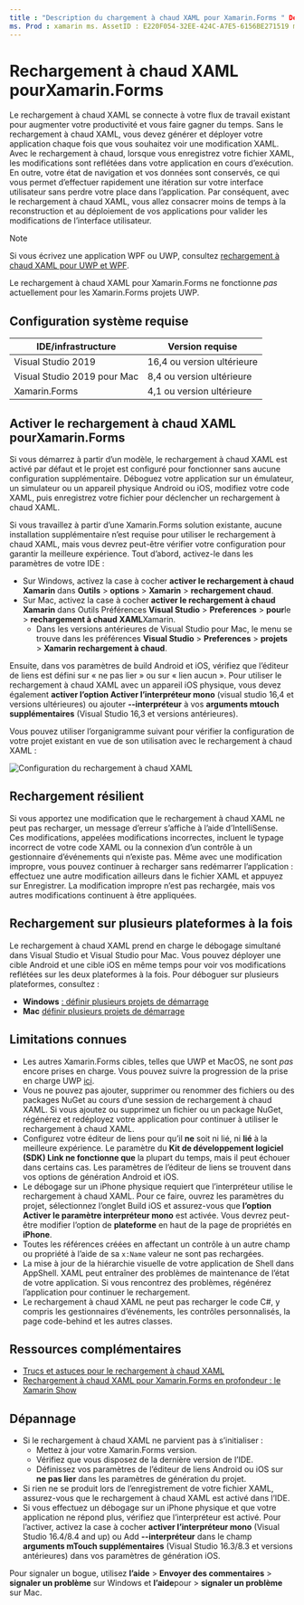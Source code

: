 ```yaml
---
title : "Description du chargement à chaud XAML pour Xamarin.Forms " Description : "recharger instantanément les modifications apportées à votre fichier XAML sur votre application en cours d’exécution afin de ne pas avoir à générer votre Xamarin.Forms projet après chaque modification XAML.
ms. Prod : xamarin ms. AssetID : E220F054-32EE-424C-A7E5-6156BE271519 ms. Technology : xamarin-Forms Author : maddyleger1 ms. Author : maleger ms. Date : 03/14/2020 No-Loc : [ Xamarin.Forms , Xamarin.Essentials ]
---
```


# <a name="xaml-hot-reload-for-xamarinforms"></a>Rechargement à chaud XAML pourXamarin.Forms

Le rechargement à chaud XAML se connecte à votre flux de travail existant pour augmenter votre productivité et vous faire gagner du temps. Sans le rechargement à chaud XAML, vous devez générer et déployer votre application chaque fois que vous souhaitez voir une modification XAML. Avec le rechargement à chaud, lorsque vous enregistrez votre fichier XAML, les modifications sont reflétées dans votre application en cours d’exécution. En outre, votre état de navigation et vos données sont conservés, ce qui vous permet d’effectuer rapidement une itération sur votre interface utilisateur sans perdre votre place dans l’application. Par conséquent, avec le rechargement à chaud XAML, vous allez consacrer moins de temps à la reconstruction et au déploiement de vos applications pour valider les modifications de l’interface utilisateur.

> [!NOTE]
> Si vous écrivez une application WPF ou UWP, consultez [rechargement à chaud XAML pour UWP et WPF](/visualstudio/debugger/xaml-hot-reload).
>
> Le rechargement à chaud XAML pour Xamarin.Forms ne fonctionne _pas_ actuellement pour les Xamarin.Forms projets UWP.

## <a name="system-requirements"></a>Configuration système requise

| IDE/infrastructure | Version requise |
|------|------------------|
|Visual Studio 2019 | 16,4 ou version ultérieure
Visual Studio 2019 pour Mac | 8,4 ou version ultérieure
Xamarin.Forms | 4,1 ou version ultérieure

## <a name="enable-xaml-hot-reload-for-xamarinforms"></a>Activer le rechargement à chaud XAML pourXamarin.Forms

Si vous démarrez à partir d’un modèle, le rechargement à chaud XAML est activé par défaut et le projet est configuré pour fonctionner sans aucune configuration supplémentaire. Déboguez votre application sur un émulateur, un simulateur ou un appareil physique Android ou iOS, modifiez votre code XAML, puis enregistrez votre fichier pour déclencher un rechargement à chaud XAML.

Si vous travaillez à partir d’une Xamarin.Forms solution existante, aucune installation supplémentaire n’est requise pour utiliser le rechargement à chaud XAML, mais vous devrez peut-être vérifier votre configuration pour garantir la meilleure expérience. Tout d’abord, activez-le dans les paramètres de votre IDE :

* Sur Windows, activez la case à cocher **activer le rechargement à chaud Xamarin** dans **Outils**  >  **options**  >  **Xamarin**  >  **rechargement chaud**.
* Sur Mac, activez la case à cocher **activer le rechargement à chaud Xamarin** dans Outils Préférences **Visual Studio**  >  **Preferences**  >  **pour**le  >  **rechargement à chaud XAML**Xamarin.
  * Dans les versions antérieures de Visual Studio pour Mac, le menu se trouve dans les préférences **Visual Studio**  >  **Preferences**  >  **projets**  >  **Xamarin rechargement à chaud**.

Ensuite, dans vos paramètres de build Android et iOS, vérifiez que l’éditeur de liens est défini sur « ne pas lier » ou sur « lien aucun ». Pour utiliser le rechargement à chaud XAML avec un appareil iOS physique, vous devez également **activer l’option Activer l’interpréteur mono** (visual studio 16,4 et versions ultérieures) ou ajouter **--interpréteur** à vos **arguments mtouch supplémentaires** (Visual Studio 16,3 et versions antérieures).

Vous pouvez utiliser l’organigramme suivant pour vérifier la configuration de votre projet existant en vue de son utilisation avec le rechargement à chaud XAML :

![Configuration du rechargement à chaud XAML](hot-reload-images/hotreloadflowchart.png "Organigramme de configuration du rechargement à chaud XAML")

## <a name="resilient-reloading"></a>Rechargement résilient

Si vous apportez une modification que le rechargement à chaud XAML ne peut pas recharger, un message d’erreur s’affiche à l’aide d’IntelliSense. Ces modifications, appelées modifications incorrectes, incluent le typage incorrect de votre code XAML ou la connexion d’un contrôle à un gestionnaire d’événements qui n’existe pas. Même avec une modification impropre, vous pouvez continuer à recharger sans redémarrer l’application : effectuez une autre modification ailleurs dans le fichier XAML et appuyez sur Enregistrer. La modification impropre n’est pas rechargée, mais vos autres modifications continuent à être appliquées.

## <a name="reload-on-multiple-platforms-at-once"></a>Rechargement sur plusieurs plateformes à la fois

Le rechargement à chaud XAML prend en charge le débogage simultané dans Visual Studio et Visual Studio pour Mac. Vous pouvez déployer une cible Android et une cible iOS en même temps pour voir vos modifications reflétées sur les deux plateformes à la fois. Pour déboguer sur plusieurs plateformes, consultez :
* **Windows** [: définir plusieurs projets de démarrage](https://docs.microsoft.com/visualstudio/ide/how-to-set-multiple-startup-projects?view=vs-2019)
* **Mac** [définir plusieurs projets de démarrage](https://docs.microsoft.com/visualstudio/mac/set-startup-projects?view=vsmac-2019)

## <a name="known-limitations"></a>Limitations connues

* Les autres Xamarin.Forms cibles, telles que UWP et MacOS, ne sont *pas* encore prises en charge. Vous pouvez suivre la progression de la prise en charge UWP [ici](https://developercommunity.visualstudio.com/idea/661682/xaml-hot-reload-for-xamarinforms-on-uwp.html).
* Vous ne pouvez pas ajouter, supprimer ou renommer des fichiers ou des packages NuGet au cours d’une session de rechargement à chaud XAML. Si vous ajoutez ou supprimez un fichier ou un package NuGet, régénérez et redéployez votre application pour continuer à utiliser le rechargement à chaud XAML.
* Configurez votre éditeur de liens pour qu’il **ne** soit ni lié, ni **lié** à la meilleure expérience. Le paramètre du **Kit de développement logiciel (SDK) Link ne fonctionne que** la plupart du temps, mais il peut échouer dans certains cas. Les paramètres de l’éditeur de liens se trouvent dans vos options de génération Android et iOS.
* Le débogage sur un iPhone physique requiert que l’interpréteur utilise le rechargement à chaud XAML. Pour ce faire, ouvrez les paramètres du projet, sélectionnez l’onglet Build iOS et assurez-vous que **l’option Activer le paramètre interpréteur mono** est activée. Vous devrez peut-être modifier l’option de **plateforme** en haut de la page de propriétés en **iPhone**.
* Toutes les références créées en affectant un contrôle à un autre champ ou propriété à l’aide de sa `x:Name` valeur ne sont pas rechargées.
* La mise à jour de la hiérarchie visuelle de votre application de Shell dans AppShell. XAML peut entraîner des problèmes de maintenance de l’état de votre application. Si vous rencontrez des problèmes, régénérez l’application pour continuer le rechargement.
* Le rechargement à chaud XAML ne peut pas recharger le code C#, y compris les gestionnaires d’événements, les contrôles personnalisés, la page code-behind et les autres classes.

## <a name="more-resources"></a>Ressources complémentaires

* [Trucs et astuces pour le rechargement à chaud XAML](https://devblogs.microsoft.com/xamarin/tips-tricks-xaml-hot-reload/)
* [Rechargement à chaud XAML pour Xamarin.Forms en profondeur : le Xamarin Show](https://www.youtube.com/watch?v=crhjjPjzknk)

## <a name="troubleshooting"></a>Dépannage

* Si le rechargement à chaud XAML ne parvient pas à s’initialiser :
  * Mettez à jour votre Xamarin.Forms version.
  * Vérifiez que vous disposez de la dernière version de l’IDE.
  * Définissez vos paramètres de l’éditeur de liens Android ou iOS sur **ne pas lier** dans les paramètres de génération du projet.
* Si rien ne se produit lors de l’enregistrement de votre fichier XAML, assurez-vous que le rechargement à chaud XAML est activé dans l’IDE.
* Si vous effectuez un débogage sur un iPhone physique et que votre application ne répond plus, vérifiez que l’interpréteur est activé. Pour l’activer, activez la case à cocher **activer l’interpréteur mono** (Visual Studio 16.4/8.4 and up) ou Add **--interpréteur** dans le champ **arguments mTouch supplémentaires** (Visual Studio 16.3/8.3 et versions antérieures) dans vos paramètres de génération iOS.

Pour signaler un bogue, utilisez **l’aide**  >  **Envoyer des commentaires**  >  **signaler un problème** sur Windows et **l’aide**pour  >  **signaler un problème** sur Mac.
